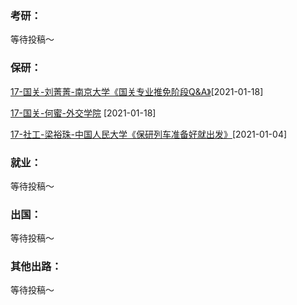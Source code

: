 ### 考研：

等待投稿～

### 保研：

[17-国关-刘菁菁-南京大学《国关专业推免阶段Q&A》](升学就业/社会与政治学院/17-国关-刘菁菁.md)[2021-01-18]

[17-国关-何蜜-外交学院](升学就业/社会与政治学院/17-国关-何蜜.md) [2021-01-18]

[17-社工-梁裕珠-中国人民大学《保研列车准备好就出发》](升学就业/社会与政治学院/17-社工-梁裕珠.md)[2021-01-04]

### 就业：

等待投稿～

### 出国：

等待投稿～

### 其他出路：

等待投稿～